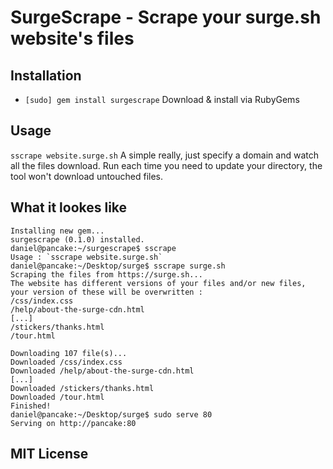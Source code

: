 # SurgeScrape - Scrape your surge.sh website's files

## Installation

+ `[sudo] gem install surgescrape` Download & install via RubyGems

## Usage

`sscrape website.surge.sh` A simple really, just specify a domain
and watch all the files download. Run each time you need to update your
directory, the tool won't download untouched files.

## What it lookes like

```
Installing new gem...
surgescrape (0.1.0) installed.
daniel@pancake:~/surgescrape$ sscrape 
Usage : `sscrape website.surge.sh`
daniel@pancake:~/Desktop/surge$ sscrape surge.sh
Scraping the files from https://surge.sh...
The website has different versions of your files and/or new files, your version of these will be overwritten : 
/css/index.css
/help/about-the-surge-cdn.html
[...]
/stickers/thanks.html
/tour.html 

Downloading 107 file(s)...
Downloaded /css/index.css
Downloaded /help/about-the-surge-cdn.html
[...]
Downloaded /stickers/thanks.html
Downloaded /tour.html
Finished!
daniel@pancake:~/Desktop/surge$ sudo serve 80
Serving on http://pancake:80
```

## MIT License